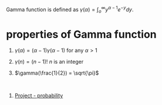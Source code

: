 Gamma function is defined as $\gamma(\alpha) = \int_o^{\infty} y^{\alpha-1}e^{-y}dy$. 

# properties of Gamma function

1. $\gamma(\alpha) = (\alpha - 1)\gamma(\alpha -1)$ for any $\alpha > 1$

2. $\gamma(n) = (n-1)!$   $n$ is an integer
3. $\gamma(\frac{1}{2}) = \sqrt{\pi}$

‍

1. [Project - probability](lt://open/E3ietvVn406GrwnnqtM4Qg)

‍
